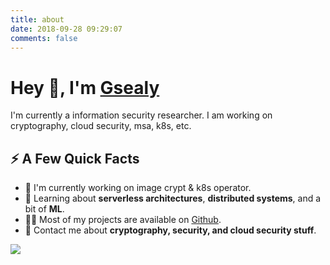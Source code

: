 ```yaml
---
title: about
date: 2018-09-28 09:29:07
comments: false
---
```


# Hey 👋, I'm [Gsealy](https://gsealy.cn/)

I'm currently a information security researcher. I am working on cryptography, cloud security, msa, k8s, etc.

## ⚡️ A Few Quick Facts


- 🔭 I'm currently working on image crypt &amp; k8s operator.
- 🧐 Learning about <strong>serverless architectures</strong>, <strong>distributed systems</strong>, and a bit of <strong>ML</strong>.
- 👨‍💻 Most of my projects are available on [Github](https://github.com/Gsealy).
- 💬 Contact me about <strong>cryptography, security, and cloud security stuff</strong>.

![](https://media1.giphy.com/media/13HgwGsXF0aiGY/giphy.gif)

